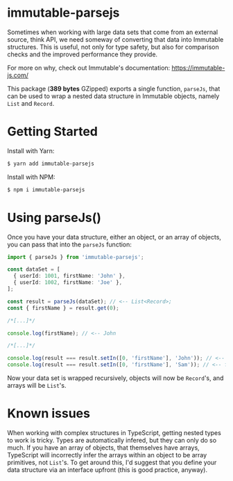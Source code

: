# immutable-parsejs

Sometimes when working with large data sets that come from an external source, think API, we need someway of converting that data into Immutable structures. This is useful, not only for type safety, but also for comparison checks and the improved performance they provide.

For more on why, check out Immutable's documentation:
https://immutable-js.com/

This package (**389 bytes** GZipped) exports a single function, `parseJs`, that can be used to wrap a nested data structure in Immutable objects, namely `List` and `Record`.

# Getting Started

Install with Yarn:

```bash
$ yarn add immutable-parsejs
```

Install with NPM:

```bash
$ npm i immutable-parsejs
```

# Using parseJs()

Once you have your data structure, either an object, or an array of objects, you can pass that into the `parseJs` function:

```typescript
import { parseJs } from 'immutable-parsejs';

const dataSet = [
  { userId: 1001, firstName: 'John' },
  { userId: 1002, firstName: 'Joe' },
];

const result = parseJs(dataSet); // <-- List<Record>;
const { firstName } = result.get(0);

/*[...]*/

console.log(firstName); // <-- John

/*[...]*/

console.log(result === result.setIn([0, 'firstName'], 'John')); // <-- true
console.log(result === result.setIn([0, 'firstName'], 'Sam')); // <-- false
```

Now your data set is wrapped recursively, objects will now be `Record`'s, and arrays will be `List`'s.

# Known issues

When working with complex structures in TypeScript, getting nested types to work is tricky. Types are automatically infered, but they can only do so much. If you have an array of objects, that themselves have arrays, TypeScript will incorrectly infer the arrays within an object to be array primitives, not `List`'s. To get around this, I'd suggest that you define your data structure via an interface upfront (this is good practice, anyway).
